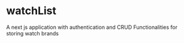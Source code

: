 # watchList
A next js application with authentication and CRUD Functionalities for storing watch brands
